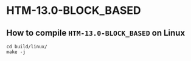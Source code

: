 # HTM-13.0-BLOCK_BASED

## How to compile `HTM-13.0-BLOCK_BASED` on Linux

```
cd build/linux/
make -j

```

